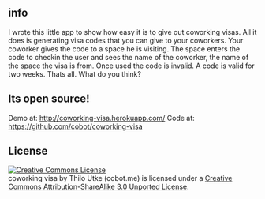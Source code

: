 ## info

I wrote this little app to show how easy it is to give out coworking visas. All it does is generating visa codes that you can give to your coworkers. Your coworker gives the code to a space he is visiting. The space enters the code to checkin the user and sees the name of the coworker, the name of the space the visa is from. Once used the code is invalid. A code is valid for two weeks. Thats all. What do you think?


## Its open source!

Demo at: http://coworking-visa.herokuapp.com/
Code at: https://github.com/cobot/coworking-visa

## License

<a rel="license" href="http://creativecommons.org/licenses/by-sa/3.0/"><img alt="Creative Commons License" style="border-width:0" src="http://i.creativecommons.org/l/by-sa/3.0/88x31.png" /></a><br /><span xmlns:dct="http://purl.org/dc/terms/" href="http://purl.org/dc/dcmitype/Text" property="dct:title" rel="dct:type">coworking visa</span> by <span xmlns:cc="http://creativecommons.org/ns#" property="cc:attributionName">Thilo Utke (cobot.me)</span> is licensed under a <a rel="license" href="http://creativecommons.org/licenses/by-sa/3.0/">Creative Commons Attribution-ShareAlike 3.0 Unported License</a>.